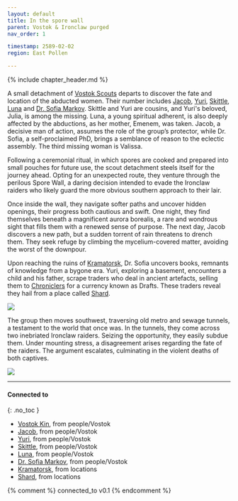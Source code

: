 ```yaml
---
layout: default
title: In the spore wall
parent: Vostok & Ironclaw purged
nav_order: 1

timestamp: 2589-02-02
region: East Pollen

---
```


{% include chapter_header.md %}

A small detachment of [Vostok Scouts](../../people/Vostok/index.md) departs to discover the fate and location of the abducted women. Their number includes [Jacob](../../people/Vostok/jacob.md), [Yuri](../../people/Vostok/yuri.md), [Skittle](../../people/Vostok/skittle.md), [Luna](../../people/Vostok/luna.md) and [Dr. Sofia Markov](../../people/Vostok/sofia.md). Skittle and Yuri are cousins, and Yuri's beloved, Julia, is among the missing. Luna, a young spiritual adherent, is also deeply affected by the abductions, as her mother, Emenem, was taken. Jacob, a decisive man of action, assumes the role of the group’s protector, while Dr. Sofia, a self-proclaimed PhD, brings a semblance of reason to the eclectic assembly. The third missing woman is Valissa.

Following a ceremonial ritual, in which spores are cooked and prepared into small pouches for future use, the scout detachment steels itself for the journey ahead. Opting for an unexpected route, they venture through the perilous Spore Wall, a daring decision intended to evade the Ironclaw raiders who likely guard the more obvious southern approach to their lair.

Once inside the wall, they navigate softer paths and uncover hidden openings, their progress both cautious and swift. One night, they find themselves beneath a magnificent aurora borealis, a rare and wondrous sight that fills them with a renewed sense of purpose. The next day, Jacob discovers a new path, but a sudden torrent of rain threatens to drench them. They seek refuge by climbing the mycelium-covered matter, avoiding the worst of the downpour.

Upon reaching the ruins of [Kramatorsk](../../locations/Kramatorsk.md), Dr. Sofia uncovers books, remnants of knowledge from a bygone era. Yuri, exploring a basement, encounters a child and his father, scrape traders who deal in ancient artefacts, selling them to [Chroniclers](https://degenesis.com/world/cults/chroniclers) for a currency known as Drafts. These traders reveal they hail from a place called [Shard](../../locations/Shard.md).

![](https://i.imgur.com/5SbDe72.png)


The group then moves southwest, traversing old metro and sewage tunnels, a testament to the world that once was. In the tunnels, they come across two inebriated Ironclaw raiders. Seizing the opportunity, they easily subdue them. Under mounting stress, a disagreement arises regarding the fate of the raiders. The argument escalates, culminating in the violent deaths of both captives.

![](https://i.imgur.com/nm24klo.png)

---
#### Connected to
{: .no_toc }

<!-- QueryToSerialize: LIST without ID "["+ title + "](https://terra-campaigns.github.io/" + regexreplace(file.path, ".md", "") + ")" + ", from " + regexreplace(file.folder, "^[^\/]*\/", "") FROM ([[]]) OR outgoing([[]]) WHERE file.path != this.file.path SORT file.folder DESC -->
<!-- SerializedQuery: LIST without ID "["+ title + "](https://terra-campaigns.github.io/" + regexreplace(file.path, ".md", "") + ")" + ", from " + regexreplace(file.folder, "^[^\/]*\/", "") FROM ([[]]) OR outgoing([[]]) WHERE file.path != this.file.path SORT file.folder DESC -->
- [Vostok Kin](https://terra-campaigns.github.io/degenesis/people/Vostok/index), from people/Vostok
- [Jacob](https://terra-campaigns.github.io/degenesis/people/Vostok/jacob), from people/Vostok
- [Yuri](https://terra-campaigns.github.io/degenesis/people/Vostok/yuri), from people/Vostok
- [Skittle](https://terra-campaigns.github.io/degenesis/people/Vostok/skittle), from people/Vostok
- [Luna](https://terra-campaigns.github.io/degenesis/people/Vostok/luna), from people/Vostok
- [Dr. Sofia Markov](https://terra-campaigns.github.io/degenesis/people/Vostok/sofia), from people/Vostok
- [Kramatorsk](https://terra-campaigns.github.io/degenesis/locations/Kramatorsk), from locations
- [Shard](https://terra-campaigns.github.io/degenesis/locations/Shard), from locations
<!-- SerializedQuery END -->


{% comment %}
connected_to v0.1
{% endcomment %}
